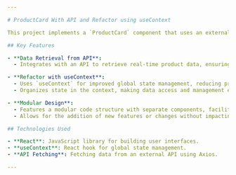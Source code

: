 ```yaml
---

# ProductCard With API and Refactor using useContext

This project implements a `ProductCard` component that uses an external API to retrieve product data and leverages React's `useContext` to manage state more efficiently and structurally.

## Key Features

- **Data Retrieval from API**: 
  - Integrates with an API to retrieve real-time product data, ensuring up-to-date information display.

- **Refactor with useContext**:
  - Uses `useContext` for improved global state management, reducing prop drilling and enhancing code readability and maintainability.
  - Organizes state in the context, making data access and management efficient across various components.

- **Modular Design**:
  - Features a modular code structure with separate components, facilitating easier development and maintenance.
  - Allows for the addition of new features or changes without impacting other parts of the application.

## Technologies Used

- **React**: JavaScript library for building user interfaces.
- **useContext**: React hook for global state management.
- **API Fetching**: Fetching data from an external API using Axios.

---
```

